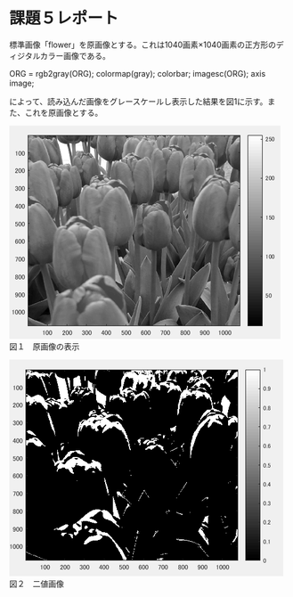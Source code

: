 # 課題５レポート  

標準画像「flower」を原画像とする。これは1040画素×1040画素の正方形のディジタルカラー画像である。  

ORG = rgb2gray(ORG); colormap(gray); colorbar;
imagesc(ORG); axis image;

によって、読み込んだ画像をグレースケールし表示した結果を図1に示す。また、これを原画像とする。  

![原画像の表示](https://github.com/waka0310mikity/MATLAB-/blob/master/images/kadai5IMG1.PNG "原画像の表示")  
図１　原画像の表示

![二値画像](https://github.com/waka0310mikity/MATLAB-/blob/master/images/kadai5IMG2.PNG "二値画像")  
図２　二値画像　
